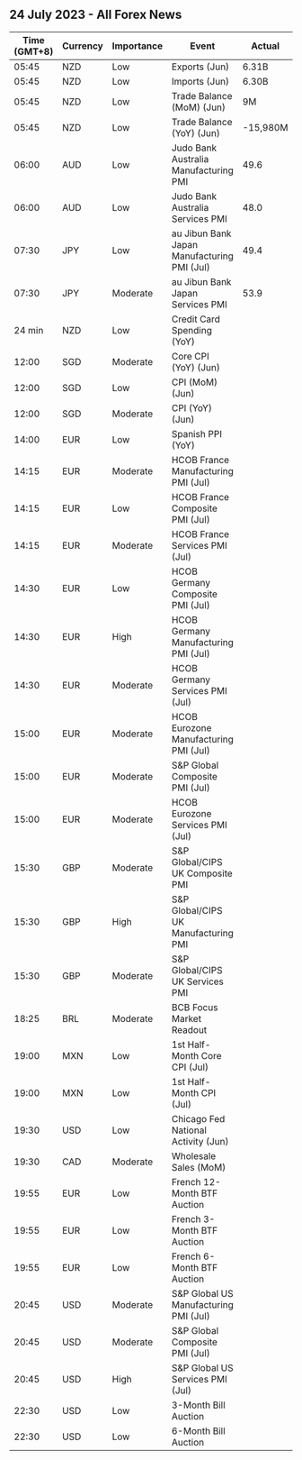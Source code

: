 ## 24 July 2023 - All Forex News

| Time (GMT+8) | Currency | Importance | Event | Actual | Forecast | Previous |
|------|----------|------------|-------|--------|----------|----------|
| 05:45 | NZD | Low | Exports (Jun) | 6.31B |  | 6.97B |
| 05:45 | NZD | Low | Imports (Jun) | 6.30B |  | 6.91B |
| 05:45 | NZD | Low | Trade Balance (MoM) (Jun) | 9M | 235M | 52M |
| 05:45 | NZD | Low | Trade Balance (YoY) (Jun) | -15,980M |  | -17,120M |
| 06:00 | AUD | Low | Judo Bank Australia Manufacturing PMI | 49.6 |  | 48.2 |
| 06:00 | AUD | Low | Judo Bank Australia Services PMI | 48.0 |  | 50.3 |
| 07:30 | JPY | Low | au Jibun Bank Japan Manufacturing PMI (Jul) | 49.4 | 49.8 | 49.8 |
| 07:30 | JPY | Moderate | au Jibun Bank Japan Services PMI | 53.9 |  | 54.0 |
| 24 min | NZD | Low | Credit Card Spending (YoY) |  | 9.9% | 3.3% |
| 12:00 | SGD | Moderate | Core CPI (YoY) (Jun) |  | 4.20% | 4.70% |
| 12:00 | SGD | Low | CPI (MoM) (Jun) |  |  | 0.30% |
| 12:00 | SGD | Moderate | CPI (YoY) (Jun) |  | 4.6% | 5.1% |
| 14:00 | EUR | Low | Spanish PPI (YoY) |  |  | -6.9% |
| 14:15 | EUR | Moderate | HCOB France Manufacturing PMI (Jul) |  | 45.9 | 46.0 |
| 14:15 | EUR | Low | HCOB France Composite PMI (Jul) |  | 47.2 | 47.2 |
| 14:15 | EUR | Moderate | HCOB France Services PMI (Jul) |  | 48.2 | 48.0 |
| 14:30 | EUR | Low | HCOB Germany Composite PMI (Jul) |  | 49.3 | 50.6 |
| 14:30 | EUR | High | HCOB Germany Manufacturing PMI (Jul) |  | 40.3 | 40.6 |
| 14:30 | EUR | Moderate | HCOB Germany Services PMI (Jul) |  | 53.3 | 54.1 |
| 15:00 | EUR | Moderate | HCOB Eurozone Manufacturing PMI (Jul) |  | 43.3 | 43.4 |
| 15:00 | EUR | Moderate | S&P Global Composite PMI (Jul) |  | 49.6 | 49.9 |
| 15:00 | EUR | Moderate | HCOB Eurozone Services PMI (Jul) |  | 51.4 | 52.0 |
| 15:30 | GBP | Moderate | S&P Global/CIPS UK Composite PMI |  | 52.2 | 52.8 |
| 15:30 | GBP | High | S&P Global/CIPS UK Manufacturing PMI |  | 45.9 | 46.5 |
| 15:30 | GBP | Moderate | S&P Global/CIPS UK Services PMI |  | 53.0 | 53.7 |
| 18:25 | BRL | Moderate | BCB Focus Market Readout |  |  |  |
| 19:00 | MXN | Low | 1st Half-Month Core CPI (Jul) |  | 0.17% | 0.11% |
| 19:00 | MXN | Low | 1st Half-Month CPI (Jul) |  | 0.33% | 0.02% |
| 19:30 | USD | Low | Chicago Fed National Activity (Jun) |  | 0.03 | -0.15 |
| 19:30 | CAD | Moderate | Wholesale Sales (MoM) |  |  | 3.5% |
| 19:55 | EUR | Low | French 12-Month BTF Auction |  |  | 3.759% |
| 19:55 | EUR | Low | French 3-Month BTF Auction |  |  | 3.584% |
| 19:55 | EUR | Low | French 6-Month BTF Auction |  |  | 3.671% |
| 20:45 | USD | Moderate | S&P Global US Manufacturing PMI (Jul) |  | 46.4 | 46.3 |
| 20:45 | USD | Moderate | S&P Global Composite PMI (Jul) |  |  | 53.2 |
| 20:45 | USD | High | S&P Global US Services PMI (Jul) |  | 54.0 | 54.4 |
| 22:30 | USD | Low | 3-Month Bill Auction |  |  | 5.250% |
| 22:30 | USD | Low | 6-Month Bill Auction |  |  | 5.250% |
